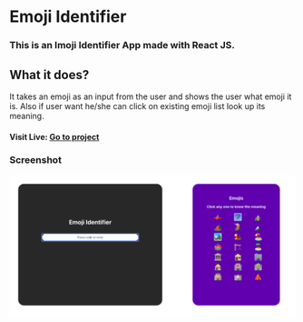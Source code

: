 # Emoji Identifier

### This is an Imoji Identifier App made with React JS.

## What it does?

It takes an emoji as an input from the user  and shows the user what emoji it is. Also if user want he/she can click on existing emoji list look up its meaning.

#### Visit Live: [Go to project](http://emojiknow.netlify.app)


### Screenshot
![emoji-identifier-app-ss](./src/emoji-identifier%20ss.png)




